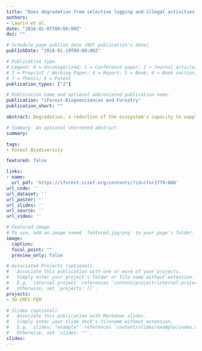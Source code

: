 ```yaml
---
title: "Does degradation from selective logging and illegal activities differently impact forest resources? A case study in Ghana"
authors:
- Laurin et al.
date: "2016-01-07T00:00:00Z"
doi: ""

# Schedule page publish date (NOT publication's date).
publishDate: "2016-01-19T00:00:00Z"

# Publication type.
# Legend: 0 = Uncategorized; 1 = Conference paper; 2 = Journal article;
# 3 = Preprint / Working Paper; 4 = Report; 5 = Book; 6 = Book section;
# 7 = Thesis; 8 = Patent
publication_types: ["2"]

# Publication name and optional abbreviated publication name.
publication: "iForest-Biogeosciences and Forestry"
publication_short: ""

abstract: Degradation, a reduction of the ecosystem's capacity to supply goods and services, is widespread in tropical forests and mainly caused by human disturbance. To maintain the full range of forest ecosystem services and support the development of effective conservation policies, we must understand the overall impact of degradation on different forest resources. This research investigates the response to disturbance of forest structure using several indicators: soil carbon content, arboreal richness and biodiversity, functional composition (guild and wood density), and productivity. We drew upon large field and remote sensing datasets from different forest types in Ghana, characterized by varied protection status, to investigate impacts of selective logging, and of illegal land use and resources extraction, which are the main disturbance causes in West Africa.

# Summary. An optional shortened abstract.
summary:

tags:
- Forest Biodiversity

featured: false

links:
- name:
  url_pdf: 'https://iforest.sisef.org/contents/?id=ifor1779-008'
url_code: ''
url_dataset: ''
url_poster: ''
url_slides: ''
url_source: ''
url_video: ''

# Featured image
# To use, add an image named `featured.jpg/png` to your page's folder.
image:
  caption:
  focal_point: ""
  preview_only: false

# Associated Projects (optional).
#   Associate this publication with one or more of your projects.
#   Simply enter your project's folder or file name without extension.
#   E.g. `internal-project` references `content/project/internal-project/index.md`.
#   Otherwise, set `projects: []`.
projects:
- 3D-CMCC-FEM

# Slides (optional).
#   Associate this publication with Markdown slides.
#   Simply enter your slide deck's filename without extension.
#   E.g. `slides: "example"` references `content/slides/example/index.md`.
#   Otherwise, set `slides: ""`.
slides:
---
```

